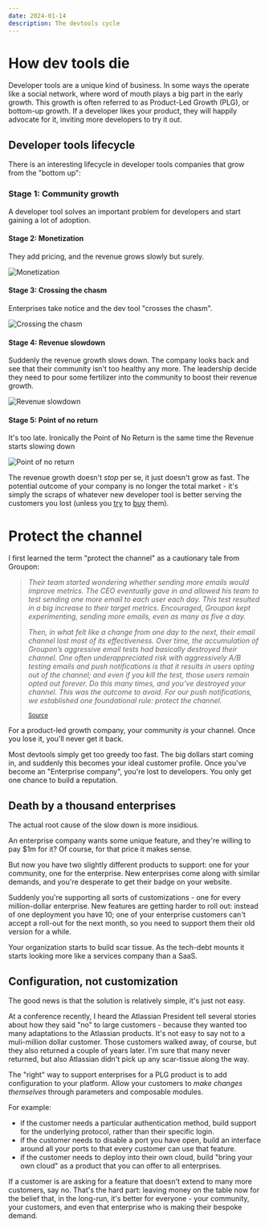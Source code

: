 ```yaml
---
date: 2024-01-14
description: The devtools cycle
---
```


# How dev tools die

Developer tools are a unique kind of business. In some ways the operate like a social network, where word of mouth plays a big part in the early growth. This growth is often referred to as Product-Led Growth (PLG), or bottom-up growth. If a developer likes your product, they will happily advocate for it, inviting more developers to try it out.

## Developer tools lifecycle

There is an interesting lifecycle in developer tools companies that grow from the "bottom up":

### Stage 1: Community growth

A developer tool solves an important problem for developers and start gaining a lot of adoption.

#### Stage 2: Monetization

They add pricing, and the revenue grows slowly but surely.

![Monetization](/img/devtools-2.png)

#### Stage 3: Crossing the chasm

Enterprises take notice and the dev tool "crosses the chasm". 

![Crossing the chasm](/img/devtools-3.png)

#### Stage 4: Revenue slowdown

Suddenly the revenue growth slows down. The company looks back and see that their community isn't too healthy any more. The leadership decide they need to pour some fertilizer into the community to boost their revenue growth.

![Revenue slowdown](/img/devtools-4.png)

#### Stage 5: Point of no return

It's too late. Ironically the Point of No Return is the same time the Revenue starts slowing down

![Point of no return](/img/devtools-5.png)


The revenue growth doesn't _stop_ per se, it just doesn't grow as fast. The potential outcome of your company is no longer the total market - it's simply the scraps of whatever new developer tool is better serving the customers you lost (unless you [try](https://news.adobe.com/news/news-details/2022/Adobe-to-Acquire-Figma/default.aspx) to [buy](https://techcrunch.com/2021/03/04/making-sense-of-the-6-5b-okta-auth0-deal/) them).

# Protect the channel

I first learned the term "protect the channel" as a cautionary tale from Groupon:

> _Their team started wondering whether sending more emails would improve metrics. The CEO eventually gave in and allowed his team to test sending one more email to each user each day. This test resulted in a big increase to their target metrics. Encouraged, Groupon kept experimenting, sending more emails, even as many as five a day._
> 
> _Then, in what felt like a change from one day to the next, their email channel lost most of its effectiveness. Over time, the accumulation of Groupon’s aggressive email tests had basically destroyed their channel. One often underappreciated risk with aggressively A/B testing emails and push notifications is that it results in users opting out of the channel; and even if you kill the test, those users remain opted out forever. Do this many times, and you’ve destroyed your channel. This was the outcome to avoid. For our push notifications, we established one foundational rule: protect the channel._
>
> <small>[Source](https://www.lennysnewsletter.com/i/104096876/push-notifications-vector)</small>

For a product-led growth company, your community _is_ your channel. Once you lose it, you'll never get it back. 

Most devtools simply get too greedy too fast. The big dollars start coming in, and suddenly this becomes your ideal customer profile. Once you've become an "Enterprise company", you're lost to developers. You only get one chance to build a reputation. 


## Death by a thousand enterprises

The actual root cause of the slow down is more insidious. 

An enterprise company wants some unique feature, and they're willing to pay $1m for it? Of course, for that price it makes sense. 

But now you have two slightly different products to support: one for your community, one for the enterprise. New enterprises come along with similar demands, and you're desperate to get their badge on your website. 

Suddenly you're supporting all sorts of customizations - one for every million-dollar enterprise. New features are getting harder to roll out: instead of one deployment you have 10; one of your enterprise customers can't accept a roll-out for the next month, so you need to support them their old version for a while. 

Your organization starts to build scar tissue. As the tech-debt mounts it starts looking more like a services company than a SaaS.


## Configuration, not customization

The good news is that the solution is relatively simple, it's just not easy. 

At a conference recently, I heard the Atlassian President tell several stories about how they said "no" to large customers - because they wanted too many adaptations to the Atlassian products. It's not easy to say not to a muli-million dollar customer. Those customers walked away, of course, but they also returned a couple of years later. I'm sure that many never returned, but also Atlassian didn't pick up any scar-tissue along the way.

The "right" way to support enterprises for a PLG product is to add configuration to your platform. Allow your customers to _make changes themselves_ through parameters and composable modules. 

For example:

- if the customer needs a particular authentication method, build support for the underlying protocol, rather than their specific login.
- if the customer needs to disable a port you have open, build an interface around all your ports to that every customer can use that feature.
- if the customer needs to deploy into their own cloud, build "bring your own cloud" as a product that you can offer to all enterprises.

If a customer is are asking for a feature that doesn't extend to many more customers, say no. That's the hard part: leaving money on the table now for the belief that, in the long-run, it's better for everyone - your community, your customers, and even that enterprise who is making their bespoke demand.